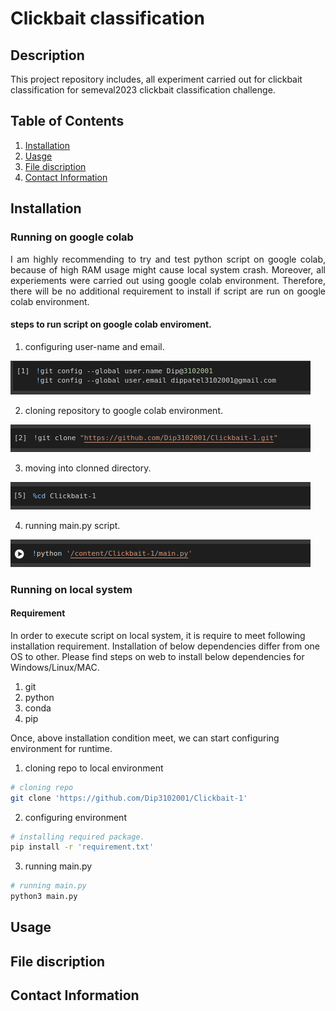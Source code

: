 # Clickbait classification

## Description
This project repository includes, all experiment carried out for clickbait classification for semeval2023 clickbait classification challenge. 

## Table of Contents
1. [Installation](#installation)
2. [Uasge](#usage)
4. [File discription](#file-discription)
3. [Contact Information](#contact-information)

## Installation

### Running on google colab
<p style="text-align: justify;">
I am highly recommending to try and test python script on google colab, because of high RAM usage might cause local system crash. Moreover, all experiements were carried out using google colab environment. Therefore, there will be no additional requirement to install if script are run on google colab environment. 
</p>

#### steps to run script on google colab enviroment.
1. configuring user-name and email.


![configuring user-name and email address](https://github.com/Dip3102001/Clickbait-1/blob/main/SS/config_name_email.png)

2. cloning repository to google colab environment.


![cloning repo to colab](https://github.com/Dip3102001/Clickbait-1/blob/main/SS/cloning.png)

3. moving into clonned directory.


![chdir](https://github.com/Dip3102001/Clickbait-1/blob/main/SS/chdir.png)

4. running main.py script.


![running main.py](https://github.com/Dip3102001/Clickbait-1/blob/main/SS/main.png)
 
### Running on local system

#### Requirement 
In order to execute script on local system, it is require to meet following installation requirement. Installation of below dependencies differ from one OS to other. Please find steps on web to install below dependencies for Windows/Linux/MAC.

1. git
2. python
3. conda
4. pip

Once, above installation condition meet, we can start configuring environment for runtime.

1. cloning repo to local environment
```bash
# cloning repo
git clone 'https://github.com/Dip3102001/Clickbait-1'
```

2. configuring environment
```bash
# installing required package.
pip install -r 'requirement.txt'
```

3. running main.py 
```bash
# running main.py
python3 main.py
```
 
## Usage



## File discription



## Contact Information

